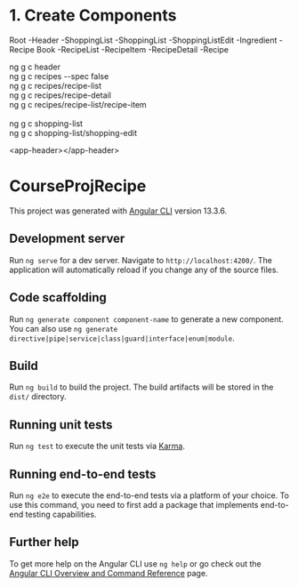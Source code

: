 # 1. Create Components

Root
-Header
    -ShoppingList
        -ShoppingList
        -ShoppingListEdit
        -Ingredient
    -Recipe Book
        -RecipeList
        -RecipeItem
        -RecipeDetail
        -Recipe

ng g c header</br>
ng g c recipes --spec false</br>
ng g c recipes/recipe-list</br>
ng g c recipes/recipe-detail</br>
ng g c recipes/recipe-list/recipe-item</br>
</br>
ng g c shopping-list</br>
ng g c shopping-list/shopping-edit</br>

&lt;app-header&gt;&lt;/app-header&gt;

# CourseProjRecipe

This project was generated with [Angular CLI](https://github.com/angular/angular-cli) version 13.3.6.

## Development server

Run `ng serve` for a dev server. Navigate to `http://localhost:4200/`. The application will automatically reload if you change any of the source files.

## Code scaffolding

Run `ng generate component component-name` to generate a new component. You can also use `ng generate directive|pipe|service|class|guard|interface|enum|module`.

## Build

Run `ng build` to build the project. The build artifacts will be stored in the `dist/` directory.

## Running unit tests

Run `ng test` to execute the unit tests via [Karma](https://karma-runner.github.io).

## Running end-to-end tests

Run `ng e2e` to execute the end-to-end tests via a platform of your choice. To use this command, you need to first add a package that implements end-to-end testing capabilities.

## Further help

To get more help on the Angular CLI use `ng help` or go check out the [Angular CLI Overview and Command Reference](https://angular.io/cli) page.
